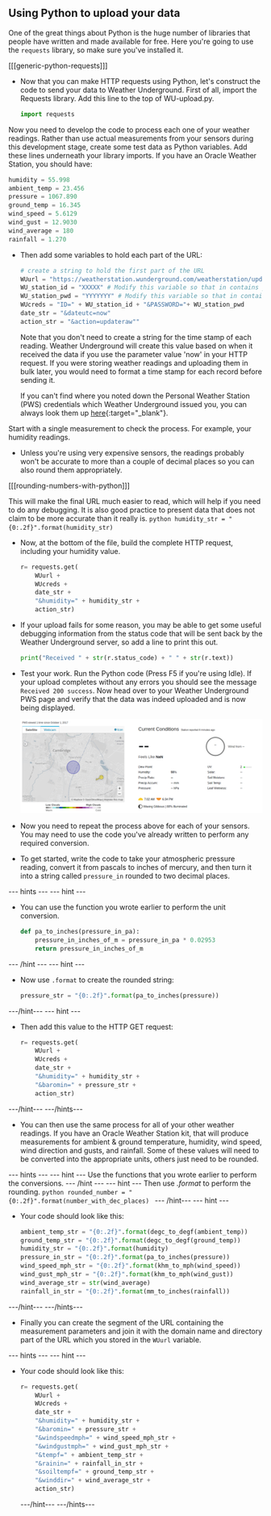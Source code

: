 ## Using Python to upload your data

One of the great things about Python is the huge number of libraries that people have written and made available for free. Here you're going to use the `requests` library, so make sure you've installed it.

[[[generic-python-requests]]]

- Now that you can make HTTP requests using Python, let's construct the code to send your data to Weather Underground. First of all, import the Requests library. Add this line to the top of WU-upload.py.

    ```python
    import requests
    ```

Now you need to develop the code to process each one of your weather readings. Rather than use actual measurements from your sensors during this development stage, create some test data as Python variables. Add these lines underneath your library imports. If you have an Oracle Weather Station, you should have:

   ```python
   humidity = 55.998
   ambient_temp = 23.456
   pressure = 1067.890
   ground_temp = 16.345
   wind_speed = 5.6129
   wind_gust = 12.9030
   wind_average = 180
   rainfall = 1.270
   ```


 - Then add some variables to hold each part of the URL:

    ```python
    # create a string to hold the first part of the URL
    WUurl = "https://weatherstation.wunderground.com/weatherstation/updateweatherstation.php?"
    WU_station_id = "XXXXX" # Modify this variable so that in contains your PWS Id
    WU_station_pwd = "YYYYYYY" # Modify this variable so that in contains your Password
    WUcreds = "ID=" + WU_station_id + "&PASSWORD="+ WU_station_pwd
    date_str = "&dateutc=now"
    action_str = "&action=updateraw""

    ```

    Note that you don't need to create a string for the time stamp of each reading. Weather Underground will create this value based on when it received the data if you use the parameter value 'now' in your HTTP request. If you were storing weather readings and uploading them in bulk later, you would need to format a time stamp for each record before sending it.

    If you can't find where you noted down the Personal Weather Station (PWS) credentials which Weather Underground issued you, you can always look them up [here](https://www.wunderground.com/personal-weather-station/mypws){:target="_blank"}.

Start with a single measurement to check the process. For example, your humidity readings.

 - Unless you're using very expensive sensors, the readings probably won't be accurate to more than a couple of decimal places so you can also round them appropriately.

[[[rounding-numbers-with-python]]]

This will make the final URL much easier to read, which will help if you need to do any debugging. It is also good practice to present data that does not claim to be more accurate than it really is.
    ```python
    humidity_str = "{0:.2f}".format(humidity_str)
    ```

 - Now, at the bottom of the file, build the complete HTTP request, including your humidity value.

    ```python
    r= requests.get(
        WUurl +
        WUcreds +
        date_str +
        "&humidity=" + humidity_str +
        action_str)
    ```

 - If your upload fails for some reason, you may be able to get some useful debugging information from the status code that will be sent back by the Weather Underground server, so add a line to print this out.

    ```python
    print("Received " + str(r.status_code) + " " + str(r.text))
    ```

- Test your work. Run the Python code (Press F5 if you're using Idle). If your upload completes without any errors you should see the message `Received 200 success`. Now head over to your Weather Underground PWS page and verify that the data was indeed uploaded and is now being displayed.

    ![](images/image5.png)

- Now you need to repeat the process above for each of your sensors. You may need to use the code you've already written to perform any required conversion.

- To get started, write the code to take your atmospheric pressure reading, convert it from pascals to inches of mercury, and then turn it into a string called `pressure_in` rounded to two decimal places.

--- hints ---
--- hint ---
- You can use the function you wrote earlier to perform the unit conversion.
    ```python
    def pa_to_inches(pressure_in_pa):
        pressure_in_inches_of_m = pressure_in_pa * 0.02953
        return pressure_in_inches_of_m
    ```
--- /hint ---
--- hint ---
- Now use `.format` to create the rounded string:
    ```python
    pressure_str = "{0:.2f}".format(pa_to_inches(pressure))
    ```
---/hint---
--- hint ---
- Then add this value to the HTTP GET request:
    ```python
    r= requests.get(
        WUurl +
        WUcreds +
        date_str +
        "&humidity=" + humidity_str +
        "&baromin=" + pressure_str +
        action_str)
    ```
---/hint---
---/hints---

- You can then use the same process for all of your other weather readings. If you have an Oracle Weather Station kit, that will produce measurements for ambient & ground temperature, humidity, wind speed, wind direction and gusts, and rainfall. Some of these values will need to be converted into the appropriate units, others just need to be rounded.

--- hints ---
--- hint ---
Use the functions that you wrote earlier to perform the conversions.
--- /hint ---
--- hint ---
Then use *.format* to perform the rounding.
    ```python
    rounded_number = "{0:.2f}".format(number_with_dec_places)
    ```
--- /hint---
--- hint ---
- Your code should look like this:
    ```python
    ambient_temp_str = "{0:.2f}".format(degc_to_degf(ambient_temp))
    ground_temp_str = "{0:.2f}".format(degc_to_degf(ground_temp))
    humidity_str = "{0:.2f}".format(humidity)
    pressure_in_str = "{0:.2f}".format(pa_to_inches(pressure))
    wind_speed_mph_str = "{0:.2f}".format(khm_to_mph(wind_speed))
    wind_gust_mph_str = "{0:.2f}".format(khm_to_mph(wind_gust))
    wind_average_str = str(wind_average)
    rainfall_in_str = "{0:.2f}".format(mm_to_inches(rainfall))
    ```
---/hint---
---/hints---

- Finally you can create the segment of the URL containing the measurement parameters and join it with the domain name and directory part of the URL which you stored in the `WUurl` variable.

--- hints ---
--- hint ---
- Your code should look like this:
    ```python
    r= requests.get(
        WUurl +
        WUcreds +
        date_str +
        "&humidity=" + humidity_str +
        "&baromin=" + pressure_str +
        "&windspeedmph=" + wind_speed_mph_str +
        "&windgustmph=" + wind_gust_mph_str +
        "&tempf=" + ambient_temp_str +
        "&rainin=" + rainfall_in_str +
        "&soiltempf=" + ground_temp_str +
        "&winddir=" + wind_average_str +
        action_str)
    ```
    ---/hint---
    ---/hints---
